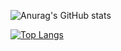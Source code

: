 ![Anurag's GitHub stats](https://github-readme-stats.vercel.app/api?username=maloun96&count_private=true&show_icons=true&theme=dark)

[![Top Langs](https://github-readme-stats.vercel.app/api/top-langs/?username=maloun96&layout=compact)](https://github.com/maloun96/github-readme-stats)
